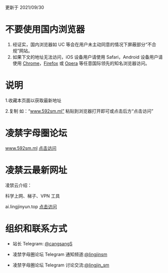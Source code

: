 更新于 2021/09/30

# 不要使用国内浏览器

1. 经证实，国内浏览器如 UC 等会在用户未主动同意的情况下屏蔽部分“不合规”网站。
2. 如果下文的地址无法访问，iOS 设备用户请使用 Safari，Android 设备用户请使用 [Chrome](https://android.myapp.com/myapp/detail.htm?apkName=com.android.chrome)，[Firefox](https://android.myapp.com/myapp/detail.htm?apkName=org.mozilla.firefox) 或 [Opera](https://android.myapp.com/myapp/detail.htm?apkName=com.opera.browser.beta) 等任意国际领先的知名浏览器访问。

# 说明

1.收藏本页面以获取最新地址

2.复制 如：“www.592sm.ml” 粘贴到浏览器打开即可或点击后方“点击访问”

# 凌禁字母圈论坛

www.592sm.ml   [点击访问](https://592sm.ml)

# 凌禁云最新网址
凌禁云介绍：

科学上网、梯子、VPN 工具

ai.lingjinyun.top   [点击访问](https://ai.lingjinyun.top)


# 组织和联系方式
- 站长 Telegram: [@cangsangS](https://t.me/cangsangS)

- 凌禁字母圈论坛 Telegram 通知频道:[@lingjinsm](https://t.me/lingjinsm)

- 凌禁字母圈论坛 Telegram 讨论交流:[@lingjin_sm](https://t.me/lingjin_sm)
